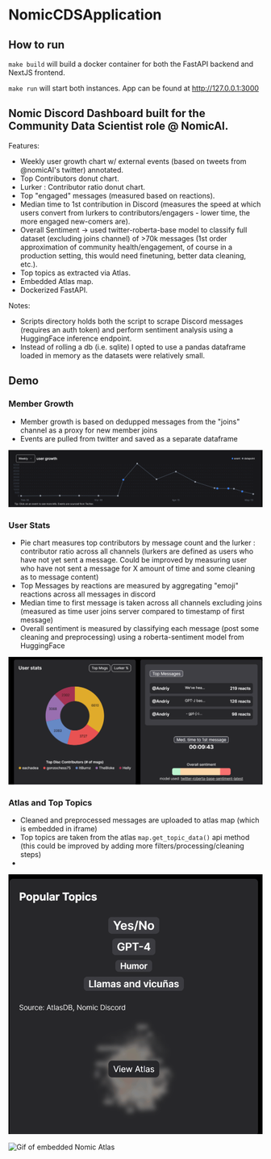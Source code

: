 # NomicCDSApplication

## How to run
`make build` will build a docker container for both the FastAPI backend and NextJS frontend.

`make run` will start both instances. App can be found at http://127.0.0.1:3000

## Nomic Discord Dashboard built for the Community Data Scientist role @ NomicAI.
Features:
- Weekly user growth chart w/ external events (based on tweets from @nomicAI's twitter) annotated.
- Top Contributors donut chart.
- Lurker : Contributor ratio donut chart.
- Top "engaged" messages (measured based on reactions).
- Median time to 1st contribution in Discord (measures the speed at which users convert from lurkers to contributors/engagers - lower time, the more engaged new-comers are).
- Overall Sentiment -> used twitter-roberta-base model to classify full dataset (excluding joins channel) of >70k messages (1st order approximation of community health/engagement, of course in a production setting, this would need finetuning, better data cleaning, etc.).
- Top topics as extracted via Atlas.
- Embedded Atlas map.
- Dockerized FastAPI.

Notes:
- Scripts directory holds both the script to scrape Discord messages (requires an auth token) and perform sentiment analysis using a HuggingFace inference endpoint.
- Instead of rolling a db (i.e. sqlite) I opted to use a pandas dataframe loaded in memory as the datasets were relatively small.

## Demo

### Member Growth
- Member growth is based on dedupped messages from the "joins" channel as a proxy for new member joins
- Events are pulled from twitter and saved as a separate dataframe

![Gif of member growth chart](./images/nomiccds_chart.gif)

### User Stats
- Pie chart measures top contributors by message count and the lurker : contributor ratio across all channels (lurkers are defined as users who have not yet sent a message. Could be improved by measuring user who have not sent a message for X amount of time and some cleaning as to message content)
- Top Messages by reactions are measured by aggregating "emoji" reactions across all messages in discord
- Median time to first message is taken across all channels excluding joins (measured as time user joins server compared to timestamp of first message)
- Overall sentiment is measured by classifying each message (post some cleaning and preprocessing) using a roberta-sentiment model from HuggingFace

![Gif of user stat pie charts](./images/nomiccds_pies.gif)

### Atlas and Top Topics
- Cleaned and preprocessed messages are uploaded to atlas map (which is embedded in iframe)
- Top topics are taken from the atlas `map.get_topic_data()` api method (this could be improved by adding more filters/processing/cleaning steps)
- 
![Gif of top topics from Nomic Atlas](./images/nomiccds_topics.gif)

![Gif of embedded Nomic Atlas](./images/nomiccds_atlas.gif)



